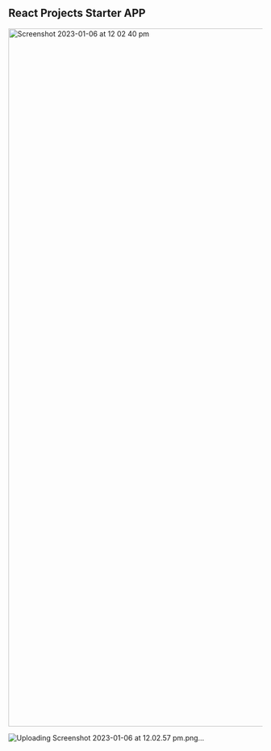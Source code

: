 ## React Projects Starter APP

<img width="1383" alt="Screenshot 2023-01-06 at 12 02 40 pm" src="https://user-images.githubusercontent.com/74395645/210914783-f777d348-cd78-45ff-b3bb-c7cc2f17795d.png">

![Uploading Screenshot 2023-01-06 at 12.02.57 pm.png…]()
